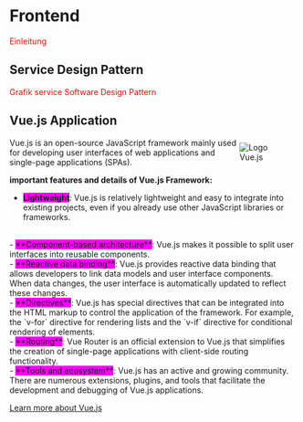 # <i class="fas fa-desktop"></i> Frontend

<span style="color: red;">Einleitung</span>
<br>

## Service Design Pattern
<span style="color: red;">Grafik service Software Design Pattern</span>

## Vue.js Application

<div style="display: flex; align-items: center;">
    <div style="flex: 8;">
        Vue.js is an open-source JavaScript framework mainly used for developing user interfaces of web applications and single-page applications (SPAs).
    </div>
    <div style="flex: 2;">
        <img src="/assets/vue_logo.png" alt="Logo Vue.js" style="max-width:50%;" >
    </div>
</div>

**important features and details of Vue.js Framework:**
<br>

- <span style="background-color: fuchsia;">**Lightweight**</span>: Vue.js is relatively lightweight and easy to integrate into existing projects, even if you already use other JavaScript libraries or frameworks.
<br>
- <span style="background-color: fuchsia;">**Component-based architecture**</span>: Vue.js makes it possible to split user interfaces into reusable components.
<br>
- <span style="background-color: fuchsia;">**Reactive data binding**</span>: Vue.js provides reactive data binding that allows developers to link data models and user interface components. When data changes, the user interface is automatically updated to reflect these changes.
<br>
- <span style="background-color: fuchsia;">**Directives**</span>: Vue.js has special directives that can be integrated into the HTML markup to control the application of the framework. For example, the `v-for` directive for rendering lists and the `v-if` directive for conditional rendering of elements.
<br>
- <span style="background-color: fuchsia;">**Routing**</span>: Vue Router is an official extension to Vue.js that simplifies the creation of single-page applications with client-side routing functionality.
<br>
- <span style="background-color: fuchsia;">**Tools and ecosystem**</span>: Vue.js has an active and growing community. There are numerous extensions, plugins, and tools that facilitate the development and debugging of Vue.js applications.


[Learn more about Vue.js](https://vuejs.org/)
